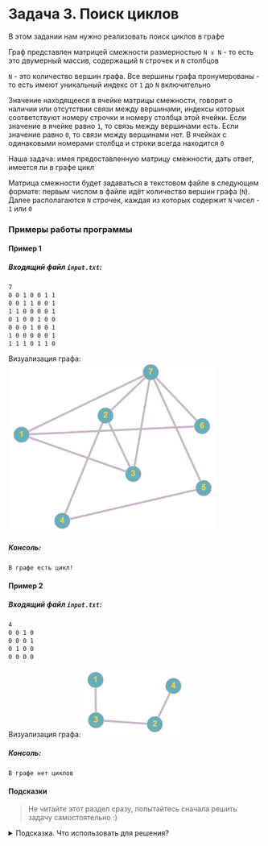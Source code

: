 # Задача 3. Поиск циклов
В этом задании нам нужно реализовать поиск циклов в графе

Граф представлен матрицей смежности размерностью `N x N` - то есть это двумерный массив, содержащий `N` строчек и `N` столбцов

`N` - это количество вершин графа. Все вершины графа пронумерованы - то есть имеют уникальный индекс от `1` до `N` включительно

Значение находящееся в ячейке матрицы смежности, говорит о наличии или отсутствии связи между вершинами, индексы которых соответствуют номеру строчки и номеру столбца этой ячейки. Если значение в ячейке равно `1`, то связь между вершинами есть. Если значение равно `0`, то связи между вершинами нет. В ячейках с одинаковыми номерами столбца и строки всегда находится `0`

Наша задача: имея предоставленную матрицу смежности, дать ответ, имеется ли в графе цикл

Матрица смежности будет задаваться в текстовом файле в следующем формате: первым числом в файле идёт количество вершин графа (`N`). Далее располагаются `N` строчек, каждая из которых содержит `N` чисел - `1` или `0`

### Примеры работы программы
#### Пример 1
##### Входящий файл `input.txt`:
```
7
0 0 1 0 0 1 1
0 0 1 1 0 0 1
1 1 0 0 0 0 1
0 1 0 0 1 0 0 
0 0 0 1 0 0 1 
1 0 0 0 0 0 1 
1 1 1 0 1 1 0
```

Визуализация графа: ![Граф 1](graph1_empty.png)
##### Консоль:
```
В графе есть цикл!
```
#### Пример 2
##### Входящий файл `input.txt`:
```
4
0 0 1 0
0 0 0 1
0 1 0 0
0 0 0 0
```

Визуализация графа: ![Граф 2](graph2_empty.png)
##### Консоль:
```
В графе нет циклов
```
#### Подсказки

> Не читайте этот раздел сразу, попытайтесь сначала решить задачу самостоятельно :)

<details>

<summary>Подсказка. Что использовать для решения?</summary>

Для чтения из файла используйте `std::ifstream`

Для хранения матрицы смежности используйте двумерный динамический массив

Вам понадобится одномерный динамический массив для хранения информации об уже посещённых вершинах

Алгоритм поиска циклов описан в лекции

</details>